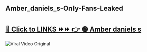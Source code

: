 
 ## Amber_daniels_s-Only-Fans-Leaked

# <h2><a href="https://clipsfans.com/Amber_daniels_s&ref=git">🔗 Click to LINKS ⏩⏩ 👉 🟢 Amber daniels s </a></h2>

<a href="https://clipsfans.com/Amber_daniels_s&ref=git" rel="nofollow" data-target="animated-image.originalLink"><img src="https://i.ibb.co.com/xMMVF88/686577567.gif" alt="Viral Video Original" style="max-width: 100%; display: inline-block;" data-target="animated-image.originalImage"></a>
